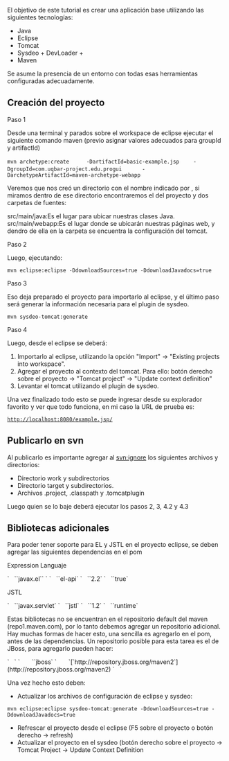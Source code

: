 El objetivo de este tutorial es crear una aplicación base utilizando las siguientes tecnologías:

-   Java
-   Eclipse
-   Tomcat
-   Sysdeo + DevLoader +
-   Maven

Se asume la presencia de un entorno con todas esas herramientas configuradas adecuadamente.

Creación del proyecto
---------------------

Paso 1  

Desde una terminal y parados sobre el workspace de eclipse ejecutar el siguiente comando maven (previo asignar valores adecuados para groupId y artifactId)

`mvn archetype:create `
`    -DartifactId=basic-example.jsp`
`    -DgroupId=com.uqbar-project.edu.progui  `
`    -DarchetypeArtifactId=maven-archetype-webapp`

Veremos que nos creó un directorio con el nombre indicado por , si miramos dentro de ese directorio encontraremos el del proyecto y dos carpetas de fuentes:

src/main/java:Es el lugar para ubicar nuestras clases Java.
src/main/webapp:Es el lugar donde se ubicarán nuestras páginas web, y dendro de ella en la carpeta  se encuentra la configuración del tomcat.  

<!-- -->

Paso 2  

Luego, ejecutando:

`mvn eclipse:eclipse -DdownloadSources=true -DdownloadJavadocs=true`

Paso 3  

Eso deja preparado el proyecto para importarlo al eclipse, y el último paso será generar la información necesaria para el plugin de sysdeo.

`mvn sysdeo-tomcat:generate`

Paso 4  

Luego, desde el eclipse se deberá:

1.  Importarlo al eclipse, utilizando la opción "Import" -&gt; "Existing projects into workspace".
2.  Agregar el proyecto al contexto del tomcat. Para ello: botón derecho sobre el proyecto -&gt; "Tomcat project" -&gt; "Update context definition"
3.  Levantar el tomcat utilizando el plugin de sysdeo.

Una vez finalizado todo esto se puede ingresar desde su explorador favorito y ver que todo funciona, en mi caso la URL de prueba es:

[`http://localhost:8080/example.jsp/`](http://localhost:8080/example.jsp/)

Publicarlo en svn
-----------------

Al publicarlo es importante agregar al <svn:ignore> los siguientes archivos y directorios:

-   Directorio work y subdirectorios
-   Directorio target y subdirectorios.
-   Archivos .project, .classpath y .tomcatplugin

Luego quien se lo baje deberá ejecutar los pasos 2, 3, 4.2 y 4.3

Bibliotecas adicionales
-----------------------

Para poder tener soporte para EL y JSTL en el proyecto eclipse, se deben agregar las siguientes dependencias en el pom

Expression Languaje  

<dependency>
`   `<groupId>`javax.el`</groupId>` `
`   `<artifactId>`el-api`</artifactId>
`   `<version>`2.2`</version>
`   `<optional>`true`</optional>
</dependency>

JSTL  

<dependency>
`   `<groupId>`javax.servlet`</groupId>
`   `<artifactId>`jstl`</artifactId>
`   `<version>`1.2`</version>
`   `<scope>`runtime`</scope>
</dependency>

Estas bibliotecas no se encuentran en el repositorio default del maven (repo1.maven.com), por lo tanto debemos agregar un repositorio adicional. Hay muchas formas de hacer esto, una sencilla es agregarlo en el pom, antes de las dependencias. Un repositorio posible para esta tarea es el de JBoss, para agregarlo pueden hacer:

<repositories>
`   `<repository>
`       `<id>`jboss`</id>
`       `<url>[`http://repository.jboss.org/maven2`](http://repository.jboss.org/maven2)</url>
`   `</repository>
</repositories>

Una vez hecho esto deben:

-   Actualizar los archivos de configuración de eclipse y sysdeo:

`mvn eclipse:eclipse sysdeo-tomcat:generate -DdownloadSources=true -DdownloadJavadocs=true`

-   Refrescar el proyecto desde el eclipse (F5 sobre el proyecto o botón derecho -&gt; refresh)
-   Actualizar el proyecto en el sysdeo (botón derecho sobre el proyecto -&gt; Tomcat Project -&gt; Update Context Definition

